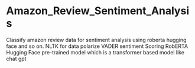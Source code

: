# Amazon_Review_Sentiment_Analysis
Classify amazon review data for sentiment analysis using roberta hugging face and so on.
NLTK for data polarize
VADER sentiment Scoring 
RobERTA Hugging Face pre-trained model which is a transformer based model like chat gpt
